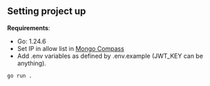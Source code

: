 ## Setting project up
**Requirements**:
- Go: 1.24.6
- Set IP in allow list in [Mongo Compass](https://www.mongodb.com/)
- Add .env variables as defined by .env.example (JWT_KEY can be anything).

```shell
go run .
```
